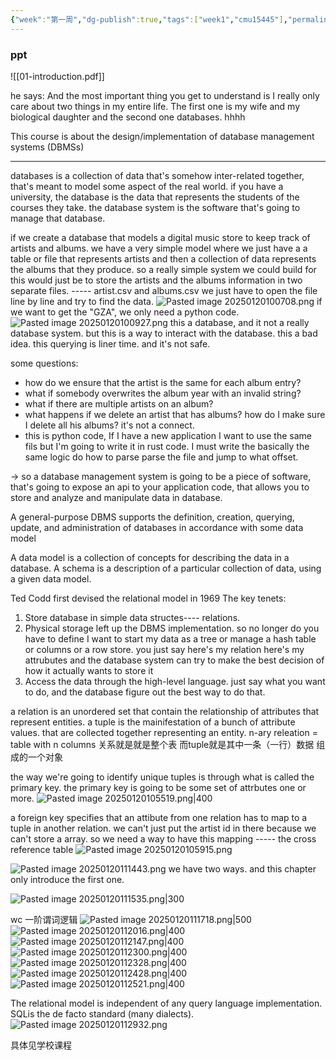 ```yaml
---
{"week":"第一周","dg-publish":true,"tags":["week1","cmu15445"],"permalink":"/DataBase Systems/CMU 15-445：Database Systems/Lecture 01 Course Intro & Relational Model/","dgPassFrontmatter":true,"noteIcon":"","created":"2025-08-15T09:39:18.892+08:00","updated":"2025-04-19T09:54:22.199+08:00"}
---
```



### ppt
![[01-introduction.pdf]]

he says:
And the most important thing you get to understand is I really only care about two things in my entire life. The first one is my wife and my biological daughter and the second one databases.
hhhh

This course is about the design/implementation of database management systems (DBMSs)

---

databases is a collection of data that's somehow inter-related together, that's meant to model some aspect of the real world.
if you have a university,
the database is the data that represents the students of the courses they take.
the database system is the software that's going to manage that database.

if we create a database that models a digital music store to keep track of artists and albums. we have a very simple model where we just have a a table or file that represents artists and then a collection of data represents the albums that they produce.
so a really simple system we could build for this would just be to store the artists and the albums information in two separate files.  -----   artist.csv  and  albums.csv
we just have to open the file line by line and try to find the data.
![Pasted image 20250120100708.png](/img/user/accessory/Pasted%20image%2020250120100708.png)
if we want to get the "GZA", we only need a python code.
![Pasted image 20250120100927.png](/img/user/accessory/Pasted%20image%2020250120100927.png)
this a database, and it not a really database system. but this is a way to interact with the database.
this a bad idea.
this querying is liner time.
and it's not safe.

some questions:
- how do we ensure that the artist is the same for each album entry?
- what if somebody overwrites the album year with an invalid string?
- what if there are multiple artists on an album?
- what happens if we delete an artist that has albums?  how do I make sure I delete all his albums? it's not a connect.
- this is python code, If I have a new application I want to use the same fils but I'm going to write it in rust code. I must write the basically the same logic do how to parse parse the file and jump to what offset.

-> so a database management system is going to be a piece of software, that's going to expose an api to your application code, that allows you to store and analyze and manipulate data in database.

A general-purpose DBMS supports the definition, creation, querying, update, and administration of databases in accordance with some data model

A data model is a collection of concepts for describing the data in a database. 
A schema is a description of a particular collection of data, using a given data model.

Ted Codd first devised the relational model in 1969
The key tenets:
1. Store database in simple data structes---- relations.
2. Physical storage left up the DBMS implementation.
	so no longer do you have to define I want to start my data as a tree or manage a hash table or columns or a row store. you just say here's my relation here's my attrubutes and the database system can try to make the best decision of how it actually wants to store it 
3. Access the data through the high-level language. just say what you want to do, and the database figure out the best way to do that.

a relation is an unordered set that contain the relationship of attributes that represent entities.
a tuple is the mainifestation of a bunch of attribute values. that are collected together representing an entity.
n-ary releation = table with n columns
关系就是就是整个表 
而tuple就是其中一条（一行）数据  组成的一个对象

the way we're going to identify unique tuples is through what is called the primary key.
the primary key is going to be some set of attrbutes one or more.
![Pasted image 20250120105519.png|400](/img/user/accessory/Pasted%20image%2020250120105519.png)

a foreign key specifies that an attibute from one relation has to map to a tuple in another relation.
we can't just put the artist id in there because we can't store a array.
so we need a way to have this mapping -----  the cross reference table
![Pasted image 20250120105915.png](/img/user/accessory/Pasted%20image%2020250120105915.png)

![Pasted image 20250120111443.png](/img/user/accessory/Pasted%20image%2020250120111443.png)
we have two ways.
and this chapter only introduce the first one.

![Pasted image 20250120111535.png|300](/img/user/accessory/Pasted%20image%2020250120111535.png)

wc 一阶谓词逻辑
![Pasted image 20250120111718.png|500](/img/user/accessory/Pasted%20image%2020250120111718.png)
![Pasted image 20250120112016.png|400](/img/user/accessory/Pasted%20image%2020250120112016.png)
![Pasted image 20250120112147.png|400](/img/user/accessory/Pasted%20image%2020250120112147.png)
![Pasted image 20250120112300.png|400](/img/user/accessory/Pasted%20image%2020250120112300.png)
![Pasted image 20250120112328.png|400](/img/user/accessory/Pasted%20image%2020250120112328.png)
![Pasted image 20250120112428.png|400](/img/user/accessory/Pasted%20image%2020250120112428.png)
![Pasted image 20250120112521.png|400](/img/user/accessory/Pasted%20image%2020250120112521.png)


The relational model is independent of any query language implementation.
SQLis the de facto standard (many dialects).
![Pasted image 20250120112932.png](/img/user/accessory/Pasted%20image%2020250120112932.png)

具体见学校课程